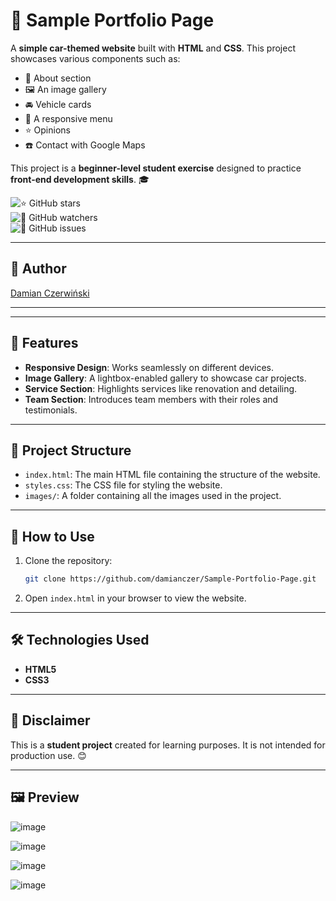 # 🚗 Sample Portfolio Page

A **simple car-themed website** built with **HTML** and **CSS**. This project showcases various components such as:

- 📰 About section
- 🖼️ An image gallery
- 🚘 Vehicle cards
- 📱 A responsive menu
- ⭐ Opinions
- ☎️ Contact with Google Maps

This project is a **beginner-level student exercise** designed to practice **front-end development skills**. 🎓

![⭐ GitHub stars](https://img.shields.io/github/stars/damianczer/Sample-Portfolio-Page?style=social)  
![👀 GitHub watchers](https://img.shields.io/github/watchers/damianczer/Sample-Portfolio-Page?style=social)  
![🐞 GitHub issues](https://img.shields.io/github/issues/damianczer/Sample-Portfolio-Page?style=flat-square)  

---

## 👤 **Author**  
[Damian Czerwiński](https://github.com/damianczer/)

---


---

## 🌟 Features

- **Responsive Design**: Works seamlessly on different devices.
- **Image Gallery**: A lightbox-enabled gallery to showcase car projects.
- **Service Section**: Highlights services like renovation and detailing.
- **Team Section**: Introduces team members with their roles and testimonials.

---

## 📂 Project Structure

- `index.html`: The main HTML file containing the structure of the website.
- `styles.css`: The CSS file for styling the website.
- `images/`: A folder containing all the images used in the project.

---

## 🚀 How to Use

1. Clone the repository:
   ```bash
   git clone https://github.com/damianczer/Sample-Portfolio-Page.git
   ```
2. Open `index.html` in your browser to view the website.

---

## 🛠️ Technologies Used

- **HTML5**
- **CSS3**

---

## 📢 Disclaimer

This is a **student project** created for learning purposes. It is not intended for production use. 😊

---

## 🖼️ Preview

![image](https://github.com/user-attachments/assets/d4edccc5-f5cf-4192-b06c-b11d641240c4)

![image](https://github.com/user-attachments/assets/354fbfb5-2e3c-4807-ab99-6e14a1d8e1d5)

![image](https://github.com/user-attachments/assets/315c5c69-df61-4a67-9ea0-58cbf7ab9b72)

![image](https://github.com/user-attachments/assets/1794b646-18b0-4473-a2c6-e046ace31e51)




